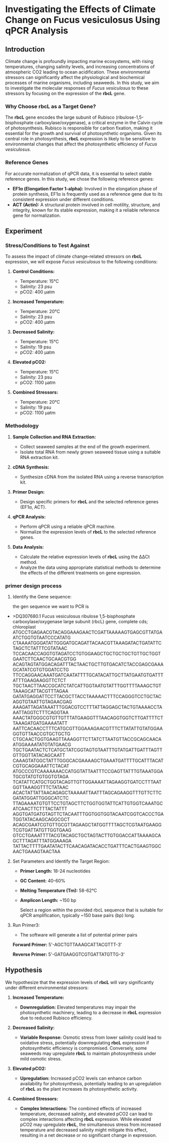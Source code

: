 # Investigating the Effects of Climate Change on Fucus vesiculosus Using qPCR Analysis

## Introduction

Climate change is profoundly impacting marine ecosystems, with rising temperatures, changing salinity levels, and increasing concentrations of atmospheric CO2 leading to ocean acidification. These environmental stressors can significantly affect the physiological and biochemical processes of marine organisms, including seaweeds. In this study, we aim to investigate the molecular responses of *Fucus vesiculosus* to these stressors by focusing on the expression of the **rbcL** gene.

### Why Choose rbcL as a Target Gene?

The **rbcL** gene encodes the large subunit of Rubisco (ribulose-1,5-bisphosphate carboxylase/oxygenase), a critical enzyme in the Calvin cycle of photosynthesis. Rubisco is responsible for carbon fixation, making it essential for the growth and survival of photosynthetic organisms. Given its central role in photosynthesis, **rbcL** expression is likely to be sensitive to environmental changes that affect the photosynthetic efficiency of *Fucus vesiculosus*.

### Reference Genes

For accurate normalization of qPCR data, it is essential to select stable reference genes. In this study, we chose the following reference genes:

- **EF1α (Elongation Factor 1-alpha):** Involved in the elongation phase of protein synthesis, EF1α is frequently used as a reference gene due to its consistent expression under different conditions.
- **ACT (Actin):** A structural protein involved in cell motility, structure, and integrity, known for its stable expression, making it a reliable reference gene for normalization.

## Experiment

### Stress/Conditions to Test Against

To assess the impact of climate change-related stressors on **rbcL** expression, we will expose *Fucus vesiculosus* to the following conditions:

1. **Control Conditions:**
   - Temperature: 15°C
   - Salinity: 23 psu
   - pCO2: 400 µatm

2. **Increased Temperature:**
   - Temperature: 20°C
   - Salinity: 23 psu
   - pCO2: 400 µatm

3. **Decreased Salinity:**
   - Temperature: 15°C
   - Salinity: 19 psu
   - pCO2: 400 µatm

4. **Elevated pCO2:**
   - Temperature: 15°C
   - Salinity: 23 psu
   - pCO2: 1100 µatm

5. **Combined Stressors:**
   - Temperature: 20°C
   - Salinity: 19 psu
   - pCO2: 1100 µatm

### Methodology

1. **Sample Collection and RNA Extraction:**
   - Collect seaweed samples at the end of the growth experiment.
   - Isolate total RNA from newly grown seaweed tissue using a suitable RNA extraction kit.

2. **cDNA Synthesis:**
   - Synthesize cDNA from the isolated RNA using a reverse transcription kit.

3. **Primer Design:**
   - Design specific primers for **rbcL** and the selected reference genes (EF1α, ACT).

4. **qPCR Analysis:**
   - Perform qPCR using a reliable qPCR machine.
   - Normalize the expression levels of **rbcL** to the selected reference genes.

5. **Data Analysis:**
   - Calculate the relative expression levels of **rbcL** using the ΔΔCt method.
   - Analyze the data using appropriate statistical methods to determine the effects of the different treatments on gene expression.

### primer design process

1. Identify the Gene sequence: 

    the gen sequence we want to PCR is
     
- \>DQ307680.1 Fucus vesiculosus ribulose 1,5-bisphosphate carboxylase/oxygenase large subunit (rbcL) gene, complete cds; chloroplast
ATGCCTGAGAACGTACAGGAAAGAACTCGATTAAAAAGTGAGCGTTATGAATCTGGTGTAATCCCATATG
CTAAAATGGGATATTGGGATGCAGATTACAACGTTAAAGATACTGATATTCTAGCTCTATTTCGTATAAC
TCCACAACCAGGTGTAGATCCTGTGGAAGCTGCTGCTGCTGTTGCTGGTGAATCTTCAACTGCAACGTGG
ACAGTAGTATGGACAGATTTACTAACTGCTTGTGACATCTACCGAGCGAAAGCATATCGTGTGGATCCTG
TTCCAGGAACAAATGATCAATATTTTGCATACATTGCTTATGAATGTGATTTATTTGAAGAAGGTTCTCT
TGCTAACTTAACCGCATCTATCATTGGTAATGTATTTGGTTTTAAAGCTGTTAAAGCATTACGTTTAGAA
GATATGAGGATTCCTTACGCTTACCTAAAAACTTTCCAGGGTCCTGCTACAGGTGTAATTGTAGAACGAG
AAAGATTAGATAAATTTGGACGTCCTTTATTAGGAGCTACTGTAAAACCTAAATTAGGTCTTTCAGGTAA
AAACTATGGGCGTGTTGTTTATGAAGGTTTAACAGGTGGTCTTGATTTTCTTAAAGATGATGAAAATATT
AATTCACAACCTTTCATGCGTTGGAAAGAACGTTTCTTATATTGTATGGAAGGTGTTAACCGTGCTGCTG
CTGCAACTGGTGAAGTTAAAGGTTCTTATCTTAATGTTACCGCAGCAACAATGGAAAATATGTATGAACG
TGCTGAATACTCTCATGCTATCGGTAGTGTAATTTGTATGATTGATTTAGTTGTTGGTTATACAGCAATT
CAAAGTATGGCTATTTGGGCACGAAAAGCTGAAATGATTTTGCATTTACATCGTGCAGGAAATTCTACAT
ATGCCCGTCAAAAAAACCATGGTATTAATTTCCGAGTTATTTGTAAATGGATGCGTATGTGTGGTGTAGA
TCATATTCATGCTGGTACAGTTGTTGGAAAATTAGAAGGTGATCCTTTAATGGTTAAAGGTTTCTATAAC
ACACTATTATTAACAGAGCTAAAAATTAATTTAGCAGAAGGTTTGTTCTTCGATATGGATTGGGCATCTC
TTAGAAAATGTGTTCCTGTAGCTTCTGGTGGTATTCATTGTGGTCAAATGCATCAACTTCTTTACTATTT
AGGTGATGATGTAGTTCTACAATTTGGTGGTGGTACAATCGGTCACCCTGATGGTATACAAGCAGGCGCT
ACAGCGAATCGTGTTGCGTTAGAAGCTATGGTTTTAGCTCGTAATGAAGGTCGTGATTATGTTGGTGAAG
GTCCTGAAATTTTACGTACAGCTGCTAGTACTTGTGGACCATTAAAAGCAGCTTTAGATTTATGGAAAGA
TATTACTTTTGAATATACTTCAACAGATACACCTGATTTCACTGAAGTGGCAACTGAAAGTAACTAA

2. Set Parameters and Identify the Target Region:
    - **Primer Length:** 18-24 nucleotides
    - **GC Content:** 40-60%
    - **Melting Temperature (Tm):** 58-62°C
    - **Amplicon Length:** ~150 bp
        
        Select a region within the provided rbcL sequence that is suitable for qPCR amplification, typically ~150 base pairs (bp) long.
3. Run Primer3:
    - The software will generate a list of potential primer pairs

    **Forward Primer:**
        5'-AGCTGTTAAAGCATTACGTTT-3' 

    **Reverse Primer:**
        5'-GATGAAGGTCGTGATTATGTTG-3'

## Hypothesis

We hypothesize that the expression levels of **rbcL** will vary significantly under different environmental stressors:

1. **Increased Temperature:**
   - **Downregulation:** Elevated temperatures may impair the photosynthetic machinery, leading to a decrease in **rbcL** expression due to reduced Rubisco efficiency.

2. **Decreased Salinity:**
   - **Variable Response:** Osmotic stress from lower salinity could lead to oxidative stress, potentially downregulating **rbcL** expression if photosynthetic efficiency is compromised. Conversely, some seaweeds may upregulate **rbcL** to maintain photosynthesis under mild osmotic stress.

3. **Elevated pCO2:**
   - **Upregulation:** Increased pCO2 levels can enhance carbon availability for photosynthesis, potentially leading to an upregulation of **rbcL** as the plant increases its photosynthetic activity.

4. **Combined Stressors:**
   - **Complex Interactions:** The combined effects of increased temperature, decreased salinity, and elevated pCO2 can lead to complex interactions affecting **rbcL** expression. While elevated pCO2 may upregulate **rbcL**, the simultaneous stress from increased temperature and decreased salinity might mitigate this effect, resulting in a net decrease or no significant change in expression.



